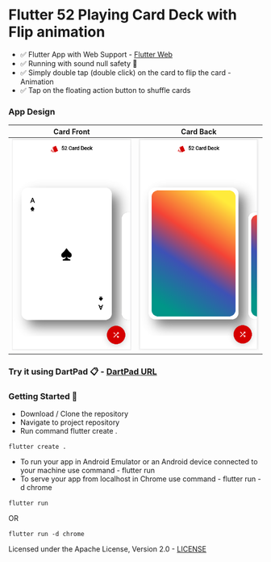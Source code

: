 # Flutter 52 Playing Card Deck with Flip animation

* ✅ Flutter App with Web Support - [Flutter Web](https://akshatapp.github.io/flutter-playing-cards/) 
* ✅ Running with sound null safety 💪
* ✅ Simply double tap (double click) on the card to flip the card - Animation
* ✅ Tap on the floating action button to shuffle cards


### App Design
| Card Front | Card Back |
| ------------- | ------------- |
|![Card Front](https://github.com/akshatapp/flutter-playing-cards/blob/main/card-front.png)|![Card Back](https://github.com/akshatapp/flutter-playing-cards/blob/main/card-back.png)|

### Try it using DartPad 📋 - [DartPad URL](https://dartpad.dev/?id=4cd7b12736966b639b3904261234c532)

### Getting Started 🚀
* Download / Clone the repository
* Navigate to project repository
* Run command flutter create .
```
flutter create .
```
* To run your app in Android Emulator or an Android device connected to your machine use command - flutter run
* To serve your app from localhost in Chrome use command - flutter run -d chrome
```
flutter run 
```
OR
```
flutter run -d chrome
```
Licensed under the Apache License, Version 2.0 - [LICENSE](https://github.com/akshatapp/flutter-playing-cards/blob/main/LICENSE)
